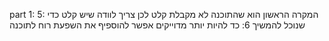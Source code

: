 part 1:
  5: המקרה הראשון הוא שהתוכנה לא מקבלת קלט לכן צריך לוודה שיש קלט כדי שנוכל להמשיך 
  6: כד להיות יותר מדוייקים אפשר להוספיף את השפעת רוח לתוכנה

